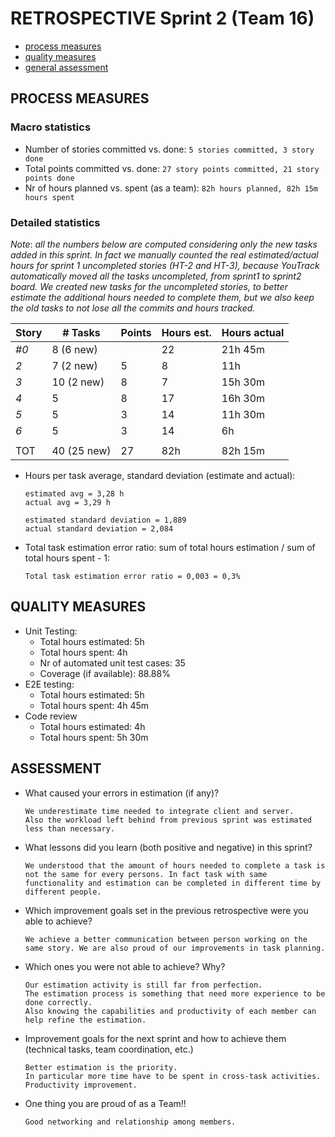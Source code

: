 RETROSPECTIVE Sprint 2 (Team 16)
=====================================


- [process measures](#process-measures)
- [quality measures](#quality-measures)
- [general assessment](#assessment)

## PROCESS MEASURES 

### Macro statistics

- Number of stories committed vs. done: `5 stories committed, 3 story done`
- Total points committed vs. done: `27 story points committed, 21 story points done`
- Nr of hours planned vs. spent (as a team): `82h hours planned, 82h 15m hours spent`

### Detailed statistics

_Note_: _all the numbers below are computed considering only the new tasks added in this sprint.
In fact we manually counted the real estimated/actual hours for sprint 1 uncompleted stories (HT-2 and HT-3), because YouTrack automatically moved all the tasks uncompleted, from sprint1 to sprint2 board. 
We created new tasks for the uncompleted stories, to better estimate the additional hours needed to complete them, but we also keep the old tasks to not lose all the commits and hours tracked._


| Story  | # Tasks       | Points | Hours est. | Hours actual |
|--------|---------------|--------|------------|--------------|
| _#0_   |   8 (6 new)   |        |     22     |   21h 45m    |
| _2_    |   7  (2 new)  |    5   |     8      |     11h      |
| _3_    |   10 (2 new)  |    8   |     7      |   15h 30m    |
| _4_    |   5           |    8   |     17     |   16h 30m    |       
| _5_    |   5           |    3   |     14     |   11h 30m    |       
| _6_    |   5           |    3   |     14     |     6h       |       
||
| TOT    |   40 (25 new) |   27   |     82h    |   82h 15m    |


- Hours per task average, standard deviation (estimate and actual):

      estimated avg = 3,28 h
      actual avg = 3,29 h
      
      estimated standard deviation = 1,889
      actual standard deviation = 2,084

- Total task estimation error ratio: sum of total hours estimation / sum of total hours spent - 1:

      Total task estimation error ratio = 0,003 = 0,3%


## QUALITY MEASURES 

- Unit Testing:
  - Total hours estimated: 5h
  - Total hours spent: 4h
  - Nr of automated unit test cases: 35
  - Coverage (if available): 88.88%
- E2E testing:
  - Total hours estimated: 5h
  - Total hours spent: 4h 45m
- Code review
  - Total hours estimated: 4h
  - Total hours spent: 5h 30m
  


## ASSESSMENT

- What caused your errors in estimation (if any)?

      We underestimate time needed to integrate client and server. 
      Also the workload left behind from previous sprint was estimated less than necessary.

- What lessons did you learn (both positive and negative) in this sprint?

      We understood that the amount of hours needed to complete a task is not the same for every persons. In fact task with same functionality and estimation can be completed in different time by different people. 

- Which improvement goals set in the previous retrospective were you able to achieve?

      We achieve a better communication between person working on the same story. We are also proud of our improvements in task planning. 
  
- Which ones you were not able to achieve? Why?

      Our estimation activity is still far from perfection. 
      The estimation process is something that need more experience to be done correctly. 
      Also knowing the capabilities and productivity of each member can help refine the estimation. 

- Improvement goals for the next sprint and how to achieve them (technical tasks, team coordination, etc.)

      Better estimation is the priority. 
      In particular more time have to be spent in cross-task activities. 
      Productivity improvement. 

- One thing you are proud of as a Team!!

      Good networking and relationship among members. 

